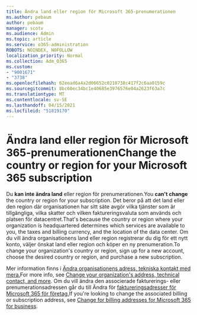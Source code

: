 ```yaml
---
title: Ändra land eller region för Microsoft 365-prenumerationen
ms.author: pebaum
author: pebaum
manager: scotv
ms.audience: Admin
ms.topic: article
ms.service: o365-administration
ROBOTS: NOINDEX, NOFOLLOW
localization_priority: Normal
ms.collection: Adm_O365
ms.custom:
- "9001671"
- "3738"
ms.openlocfilehash: 62eead6a4a2d06652c0218738c417f2c6aa0159c
ms.sourcegitcommit: 8bc60ec34bc1e40685e3976576e04a2623f63a7c
ms.translationtype: MT
ms.contentlocale: sv-SE
ms.lasthandoff: 04/15/2021
ms.locfileid: "51819170"
---
```

# <a name="change-the-country-or-region-for-your-microsoft-365-subscription"></a><span data-ttu-id="9e56f-102">Ändra land eller region för Microsoft 365-prenumerationen</span><span class="sxs-lookup"><span data-stu-id="9e56f-102">Change the country or region for your Microsoft 365 subscription</span></span>

<span data-ttu-id="9e56f-103">Du **kan inte ändra land** eller region för prenumerationen.</span><span class="sxs-lookup"><span data-stu-id="9e56f-103">You **can't change** the country or region for your subscription.</span></span> <span data-ttu-id="9e56f-104">Det beror på att det land eller den region där organisationen har sitt säte avgör vilka tjänster som är tillgängliga, vilka skatter och vilken faktureringsvaluta som används och platsen för datacentret.</span><span class="sxs-lookup"><span data-stu-id="9e56f-104">That's because the country or region where your organization is headquartered determines which services are available to you, the taxes and billing currency, and the location of the data center.</span></span> <span data-ttu-id="9e56f-105">Om du vill ändra organisationens land eller region registrerar du dig för ett nytt konto, väljer önskat land eller region och köper en ny prenumeration.</span><span class="sxs-lookup"><span data-stu-id="9e56f-105">To change your organization's country or region, sign up for a new account, choose the desired country or region, and purchase a new subscription.</span></span>

<span data-ttu-id="9e56f-106">Mer information finns i [Ändra organisationens adress, tekniska kontakt med mera.](https://docs.microsoft.com/microsoft-365/admin/manage/change-address-contact-and-more?view=o365-worldwide)</span><span class="sxs-lookup"><span data-stu-id="9e56f-106">For more info, see [Change your organization's address, technical contact, and more](https://docs.microsoft.com/microsoft-365/admin/manage/change-address-contact-and-more?view=o365-worldwide).</span></span> <span data-ttu-id="9e56f-107">Om du vill ändra den associerade fakturerings- eller prenumerationsadressen går du till Ändra för [faktureringsadresser för Microsoft 365 för företag.](https://docs.microsoft.com/microsoft-365/commerce/billing-and-payments/change-your-billing-addresses?view=o365-worldwide)</span><span class="sxs-lookup"><span data-stu-id="9e56f-107">If you're looking to change the associated billing or subscription address, see [Change for billing addresses for Microsoft 365 for business](https://docs.microsoft.com/microsoft-365/commerce/billing-and-payments/change-your-billing-addresses?view=o365-worldwide).</span></span> 
